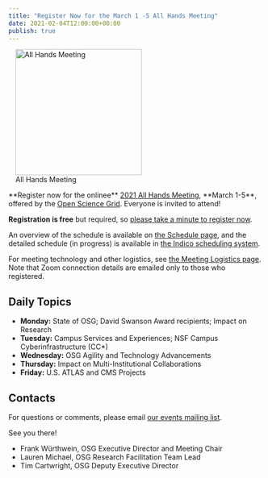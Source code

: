 ```yaml
---
title: "Register Now for the March 1 -5 All Hands Meeting" 
date: 2021-02-04T12:00:00+00:00
publish: true
--- 
```

<figure class="figure float-right" style="margin-left: 1em">
  <img src="{{site.baseurl}}/assets/images/All_Hands_Meeting_Group.JPG" class="figure-img img-fluid rounded" alt="All Hands Meeting" width="250px">
  <figcaption class="figure-caption">All Hands Meeting</figcaption>
</figure>
**Register now for the onlinee** <a href="https://indico.fnal.gov/event/47040/registrations/2899/" target="_blank">2021 All Hands Meeting</a>, **March 1-5**, offered by the <a href="https://openscience.org/" target="_blank">Open Science Grid</a>. Everyone is invited to attend!

**Registration is free** but required, so
[please take a minute to register now](https://indico.fnal.gov/event/47040/registrations/2899/).

An overview of the schedule is available on [the Schedule page](schedule.md),
and the detailed schedule (in progress) is available in
[the Indico scheduling system](https://indico.fnal.gov/event/47040/timetable/).

For meeting technology and other logistics, see
[the Meeting Logistics page](technology.md).
Note that Zoom connection details are emailed only to those who registered.

## Daily Topics

* **Monday:** State of OSG; David Swanson Award recipients; Impact on Research
* **Tuesday:** Campus Services and Experiences; NSF Campus Cyberinfrastructure (CC*)
* **Wednesday:** OSG Agility and Technology Advancements
* **Thursday:** Impact on Multi-Institutional Collaborations
* **Friday:** U.S. ATLAS and CMS Projects

## Contacts

For questions or comments, please email
[our events mailing list](mailto:events@opensciencegrid.org).

See you there!

* Frank Würthwein, OSG Executive Director and Meeting Chair
* Lauren Michael, OSG Research Facilitation Team Lead
* Tim Cartwright, OSG Deputy Executive Director



